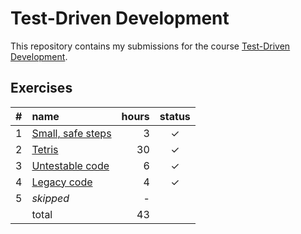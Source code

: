 # Test-Driven Development

This repository contains my submissions for the course [Test-Driven Development](https://tdd.mooc.fi).

## Exercises

|  #  | name                                            | hours | status |
| :-: | :---------------------------------------------- | ----: | :----: |
|  1  | [Small, safe steps](./exercises/small-steps/)   |     3 |   ✓    |
|  2  | [Tetris](./exercises/tetris/)                   |    30 |   ✓    |
|  3  | [Untestable code](./exercises/untestable-code/) |     6 |   ✓    |
|  4  | [Legacy code](./exercises/legacy-code/)         |     4 |   ✓    |
|  5  | _skipped_                                       |     - |        |
|     | total                                           |    43 |        |
